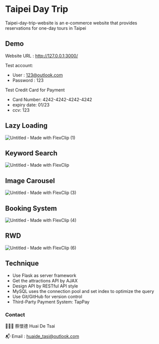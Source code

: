 # Taipei Day Trip

Taipei-day-trip-website is an e-commerce website that provides reservations for one-day tours in Taipei

## Demo

Website URL : http://127.0.0.1:3000/

Test account:

* User : 123@outlook.com
* Password : 123

Test Credit Card for Payment

* Card Number: 4242-4242-4242-4242
* expiry date: 01/23
* ccv: 123

## Lazy Loading
![Untitled ‑ Made with FlexClip (1)](https://user-images.githubusercontent.com/93437400/211190985-4e812667-8461-444d-bb1e-0f9d1d420b65.gif)

## Keyword Search
![Untitled ‑ Made with FlexClip](https://user-images.githubusercontent.com/93437400/211190850-2ee6de23-071d-407b-be14-0ef14884b726.gif)

## Image Carousel
![Untitled ‑ Made with FlexClip (3)](https://user-images.githubusercontent.com/93437400/211191056-64826c5d-449d-4d35-896e-44ccddf7de7f.gif)

## Booking System
![Untitled ‑ Made with FlexClip (4)](https://user-images.githubusercontent.com/93437400/211191151-829685a7-3af0-4217-9cc1-10d83d281af1.gif)

## RWD
![Untitled ‑ Made with FlexClip (6)](https://user-images.githubusercontent.com/93437400/211191221-5fcd9585-425b-455d-9cf8-fbe2ba7e5d8b.gif)

## Technique
* Use Flask as server framework
* Get the attractions API by AJAX
* Design API by RESTful API style
* MySQL uses the connection pool and set index to optimize the query
* Use Git/GitHub for version control
* Third-Party Payment System: TapPay

### Contact

👨🏻‍💻 蔡懷德 Huai De Tsai

📬 Email : huaide_tasi@outlook.com

